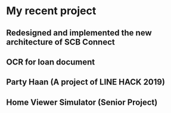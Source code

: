 # My recent project

## Redesigned and implemented the new architecture of SCB Connect

## OCR for loan document

## Party Haan (A project of LINE HACK 2019)

## Home Viewer Simulator (Senior Project)
